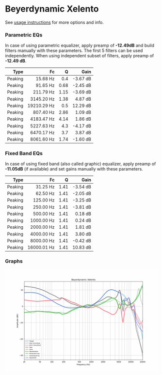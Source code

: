 # Beyerdynamic Xelento
See [usage instructions](https://github.com/jaakkopasanen/AutoEq#usage) for more options and info.

### Parametric EQs
In case of using parametric equalizer, apply preamp of **-12.49dB** and build filters manually
with these parameters. The first 5 filters can be used independently.
When using independent subset of filters, apply preamp of **-12.49 dB**.

| Type    | Fc          |    Q | Gain     |
|--------:|------------:|-----:|---------:|
| Peaking | 15.68 Hz    | 0.4  | -3.67 dB |
| Peaking | 91.65 Hz    | 0.68 | -2.45 dB |
| Peaking | 211.79 Hz   | 1.15 | -3.69 dB |
| Peaking | 3145.20 Hz  | 1.38 | 4.87 dB  |
| Peaking | 19210.29 Hz | 0.5  | 12.29 dB |
| Peaking | 807.40 Hz   | 2.86 | 1.09 dB  |
| Peaking | 4183.47 Hz  | 4.14 | 1.86 dB  |
| Peaking | 5227.63 Hz  | 4.3  | -4.17 dB |
| Peaking | 6470.17 Hz  | 3.7  | 3.87 dB  |
| Peaking | 8061.60 Hz  | 1.74 | -1.60 dB |

### Fixed Band EQs
In case of using fixed band (also called graphic) equalizer, apply preamp of **-11.05dB**
(if available) and set gains manually with these parameters.

| Type    | Fc          |    Q | Gain     |
|--------:|------------:|-----:|---------:|
| Peaking | 31.25 Hz    | 1.41 | -3.54 dB |
| Peaking | 62.50 Hz    | 1.41 | -2.05 dB |
| Peaking | 125.00 Hz   | 1.41 | -3.25 dB |
| Peaking | 250.00 Hz   | 1.41 | -3.81 dB |
| Peaking | 500.00 Hz   | 1.41 | 0.18 dB  |
| Peaking | 1000.00 Hz  | 1.41 | 0.24 dB  |
| Peaking | 2000.00 Hz  | 1.41 | 1.81 dB  |
| Peaking | 4000.00 Hz  | 1.41 | 3.80 dB  |
| Peaking | 8000.00 Hz  | 1.41 | -0.42 dB |
| Peaking | 16000.01 Hz | 1.41 | 10.83 dB |

### Graphs
![](./Beyerdynamic%20Xelento.png)